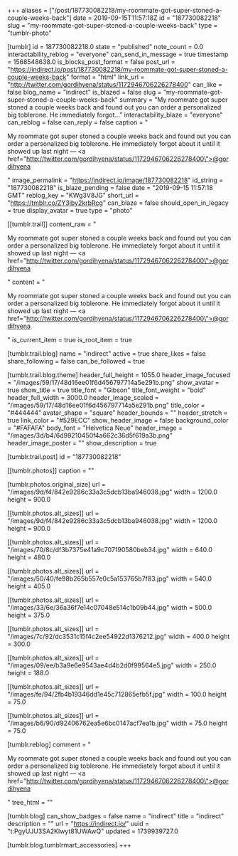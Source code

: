 +++
aliases = ["/post/187730082218/my-roommate-got-super-stoned-a-couple-weeks-back"]
date = 2019-09-15T11:57:18Z
id = "187730082218"
slug = "my-roommate-got-super-stoned-a-couple-weeks-back"
type = "tumblr-photo"

[tumblr]
id = 187730082218.0
state = "published"
note_count = 0.0
interactability_reblog = "everyone"
can_send_in_message = true
timestamp = 1568548638.0
is_blocks_post_format = false
post_url = "https://indirect.io/post/187730082218/my-roommate-got-super-stoned-a-couple-weeks-back"
format = "html"
link_url = "http://twitter.com/gordihyena/status/1172946706226278400"
can_like = false
blog_name = "indirect"
is_blazed = false
slug = "my-roommate-got-super-stoned-a-couple-weeks-back"
summary = "My roommate got super stoned a couple weeks back and found out you can order a personalized big toblerone. He immediately forgot..."
interactability_blaze = "everyone"
can_reblog = false
can_reply = false
caption = "<p>My roommate got super stoned a couple weeks back and found out you can order a personalized big toblerone. He immediately forgot about it until it showed up last night — <a href=\"http://twitter.com/gordihyena/status/1172946706226278400\">@gordihyena</a></p>"
image_permalink = "https://indirect.io/image/187730082218"
id_string = "187730082218"
is_blaze_pending = false
date = "2019-09-15 11:57:18 GMT"
reblog_key = "KWg3V8JG"
short_url = "https://tmblr.co/ZY3jby2krbRcg"
can_blaze = false
should_open_in_legacy = true
display_avatar = true
type = "photo"

[[tumblr.trail]]
content_raw = "<p>My roommate got super stoned a couple weeks back and found out you can order a personalized big toblerone. He immediately forgot about it until it showed up last night — <a href=\"http://twitter.com/gordihyena/status/1172946706226278400\">@gordihyena</a></p>"
content = "<p>My roommate got super stoned a couple weeks back and found out you can order a personalized big toblerone. He immediately forgot about it until it showed up last night &mdash; <a href=\"http://twitter.com/gordihyena/status/1172946706226278400\">@gordihyena</a></p>"
is_current_item = true
is_root_item = true

[tumblr.trail.blog]
name = "indirect"
active = true
share_likes = false
share_following = false
can_be_followed = true

[tumblr.trail.blog.theme]
header_full_height = 1055.0
header_image_focused = "/images/59/17/48d16ee01f6d456797714a5e291b.png"
show_avatar = true
show_title = true
title_font = "Gibson"
title_font_weight = "bold"
header_full_width = 3000.0
header_image_scaled = "/images/59/17/48d16ee01f6d456797714a5e291b.png"
title_color = "#444444"
avatar_shape = "square"
header_bounds = ""
header_stretch = true
link_color = "#529ECC"
show_header_image = false
background_color = "#FAFAFA"
body_font = "Helvetica Neue"
header_image = "/images/3d/b4/6d99210450f4a662c36d5f619a3b.png"
header_image_poster = ""
show_description = true

[tumblr.trail.post]
id = "187730082218"

[[tumblr.photos]]
caption = ""

[tumblr.photos.original_size]
url = "/images/9d/f4/842e9286c33a3c5dcb13ba946038.jpg"
width = 1200.0
height = 900.0

[[tumblr.photos.alt_sizes]]
url = "/images/9d/f4/842e9286c33a3c5dcb13ba946038.jpg"
width = 1200.0
height = 900.0

[[tumblr.photos.alt_sizes]]
url = "/images/70/8c/df3b7375e41a9c707190580beb34.jpg"
width = 640.0
height = 480.0

[[tumblr.photos.alt_sizes]]
url = "/images/50/40/fe98b265b557e0c5a153765b7f83.jpg"
width = 540.0
height = 405.0

[[tumblr.photos.alt_sizes]]
url = "/images/33/6e/36a36f7e14c07048e514c1b09b44.jpg"
width = 500.0
height = 375.0

[[tumblr.photos.alt_sizes]]
url = "/images/7c/92/dc3531c15f4c2ee54922d1376212.jpg"
width = 400.0
height = 300.0

[[tumblr.photos.alt_sizes]]
url = "/images/09/ee/b3a9e6e9543ae4d4b2d0f99564e5.jpg"
width = 250.0
height = 188.0

[[tumblr.photos.alt_sizes]]
url = "/images/fe/94/2fb4b19346dd1e45c712865efb5f.jpg"
width = 100.0
height = 75.0

[[tumblr.photos.alt_sizes]]
url = "/images/b6/90/d92406762ea5e6bc0147acf7ea1b.jpg"
width = 75.0
height = 75.0

[tumblr.reblog]
comment = "<p>My roommate got super stoned a couple weeks back and found out you can order a personalized big toblerone. He immediately forgot about it until it showed up last night — <a href=\"http://twitter.com/gordihyena/status/1172946706226278400\">@gordihyena</a></p>"
tree_html = ""

[tumblr.blog]
can_show_badges = false
name = "indirect"
title = "indirect"
description = ""
url = "https://indirect.io/"
uuid = "t:PgyUJU3SA2Klwyt81UWAwQ"
updated = 1739939727.0

[tumblr.blog.tumblrmart_accessories]
+++
